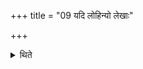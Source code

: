 +++
title = "09 यदि लोहिन्यो लेखाः"

+++

<details><summary>थिते</summary>

9. If there are red lines (on the stump of the tree) from right to left one should know that the sacrificer will not perform a sacrifice with one thousand cows as sacrificial gifts; if there are white lines (running on the stump of the tree) from left to right, (one should know that) soon the sacrificer will perform a sacrifice with one thousand cows as sacrificial gifts.
</details>
